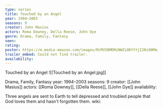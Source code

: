 ```yaml
---
type: series
title: Touched by an Angel
year: 1994–2003
seasons: 9
creator: John Masius
actors: Roma Downey, Della Reese, John Dye
genre: Drama, Family, Fantasy
seen:
rating: 
poster: https://m.media-amazon.com/images/M/MV5BMDMzNWZiODYtYjI2Ni00MmJhLThmOWQtYmI1NTEwZGE0NTM2XkEyXkFqcGdeQXVyMTU3NDU4MDg2._V1_SX300.jpg
trailer_embed: Could not find trailer.
availability:
---
```

Touched by an Angel
![[Touched by an Angel.jpg]]

Drama, Family, Fantasy
year: 1994–2003
seasons: 9
creator: [[John Masius]]
actors: [[Roma Downey]], [[Della Reese]], [[John Dye]]
availability:

Three angels are sent to Earth to tell depressed and troubled people that God loves them and hasn't forgotten them.
wiki: 



